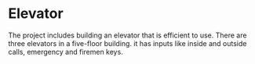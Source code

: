 # Elevator
The project includes building an elevator that is efficient to use. There are three elevators in a five-floor building.
it has inputs like inside and outside calls, emergency and firemen keys.

